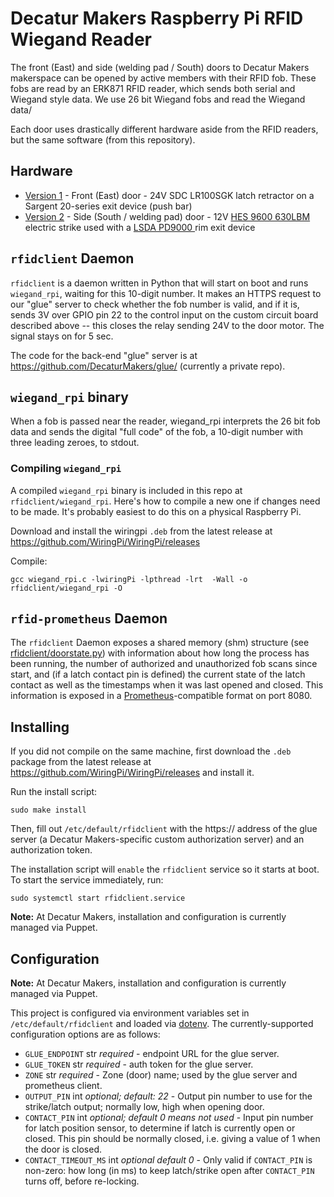 # Decatur Makers Raspberry Pi RFID Wiegand Reader

The front (East) and side (welding pad / South) doors to Decatur Makers makerspace can be opened by active members with their RFID fob. These fobs are read by an ERK871 RFID reader, which sends both serial and Wiegand style data. We use 26 bit Wiegand fobs and read the Wiegand data/

Each door uses drastically different hardware aside from the RFID readers, but the same software (from this repository).

## Hardware

* [Version 1](hardware_v1.md) - Front (East) door - 24V SDC LR100SGK latch retractor on a Sargent 20-series exit device (push bar)
* [Version 2](hardware_v2.md) - Side (South / welding pad) door - 12V [HES 9600 630LBM](https://www.hesinnovations.com/en/products/electric-strikes/9600-series) electric strike used with a [LSDA PD9000 ](https://www.lsda.com/lsda-product/lsda-exit-device-panic-36-rim/) rim exit device

## `rfidclient` Daemon

`rfidclient` is a daemon written in Python that will start on boot and runs `wiegand_rpi`, waiting for this 10-digit number. It makes an HTTPS request to our "glue" server to check whether the fob number is valid, and if it is, sends 3V over GPIO pin 22 to the control input on the custom circuit board described above -- this closes the relay sending 24V to the door motor. The signal stays on for 5 sec.

The code for the back-end "glue" server is at https://github.com/DecaturMakers/glue/ (currently a private repo).

## `wiegand_rpi` binary

When a fob is passed near the reader, wiegand_rpi interprets the 26 bit fob data and sends the digital "full code" of the fob, a 10-digit number with three leading zeroes, to stdout.

### Compiling `wiegand_rpi`

A compiled `wiegand_rpi` binary is included in this repo at `rfidclient/wiegand_rpi`. Here's how to compile a new one if changes need to be made. It's probably easiest to do this on a physical Raspberry Pi.

Download and install the wiringpi ``.deb`` from the latest release at https://github.com/WiringPi/WiringPi/releases

Compile:

```
gcc wiegand_rpi.c -lwiringPi -lpthread -lrt  -Wall -o rfidclient/wiegand_rpi -O
```

## `rfid-prometheus` Daemon

The `rfidclient` Daemon exposes a shared memory (shm) structure (see [rfidclient/doorstate.py](rfidclient/doorstate.py)) with information about how long the process has been running, the number of authorized and unauthorized fob scans since start, and (if a latch contact pin is defined) the current state of the latch contact as well as the timestamps when it was last opened and closed. This information is exposed in a [Prometheus](https://prometheus.io/)-compatible format on port 8080.

## Installing

If you did not compile on the same machine, first download the ``.deb`` package from the latest release at https://github.com/WiringPi/WiringPi/releases and install it.

Run the install script:

```
sudo make install
```

Then, fill out `/etc/default/rfidclient` with the https:// address of the glue server (a Decatur Makers-specific custom authorization server) and an authorization token.

The installation script will `enable` the `rfidclient` service so it starts at boot. To start the service immediately, run:

```
sudo systemctl start rfidclient.service
```

**Note:** At Decatur Makers, installation and configuration is currently managed via Puppet.

## Configuration

**Note:** At Decatur Makers, installation and configuration is currently managed via Puppet.

This project is configured via environment variables set in ``/etc/default/rfidclient`` and loaded via [dotenv](https://pypi.org/project/dotenv/). The currently-supported configuration options are as follows:

* `GLUE_ENDPOINT` str *required* - endpoint URL for the glue server.
* `GLUE_TOKEN` str *required* - auth token for the glue server.
* `ZONE` str *required* - Zone (door) name; used by the glue server and prometheus client.
* `OUTPUT_PIN` int *optional; default: 22* - Output pin number to use for the strike/latch output; normally low, high when opening door.
* `CONTACT_PIN` int *optional; default 0 means not used* - Input pin number for latch position sensor, to determine if latch is currently open or closed. This pin should be normally closed, i.e. giving a value of 1 when the door is closed.
* `CONTACT_TIMEOUT_MS` int *optional default 0* - Only valid if `CONTACT_PIN` is non-zero: how long (in ms) to keep latch/strike open after `CONTACT_PIN` turns off, before re-locking.

